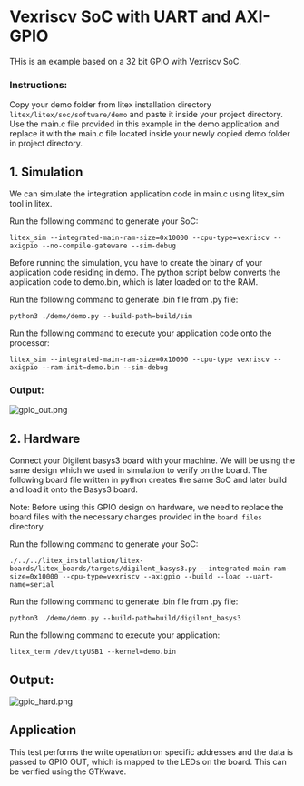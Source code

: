 # Vexriscv SoC with UART and AXI-GPIO
THis is an example based on a 32 bit GPIO with Vexriscv SoC.

### Instructions:
Copy your demo folder from litex installation directory ``litex/litex/soc/software/demo`` and paste it inside your project directory. Use the main.c file provided in this example in the demo application and replace it with the main.c file located inside your newly copied demo folder in project directory.

## 1. Simulation

We can simulate the integration application code in main.c using litex_sim tool in litex.

Run the following command to generate your SoC:
```
litex_sim --integrated-main-ram-size=0x10000 --cpu-type=vexriscv --axigpio --no-compile-gateware --sim-debug
```
Before running the simulation, you have to create the binary of your application code residing in demo. The python script below converts the application code to demo.bin, which is later loaded on to the RAM.

Run the following command to generate .bin file from .py file:
```
python3 ./demo/demo.py --build-path=build/sim
```
Run the following command to execute your application code onto the processor:
```
litex_sim --integrated-main-ram-size=0x10000 --cpu-type vexriscv --axigpio --ram-init=demo.bin --sim-debug
```
### Output:
![gpio_out.png](/home/users/moin.ijaz/Pictures/gpio_out.png "Optional title")

## 2. Hardware
Connect your Digilent basys3 board with your machine. We will be using the same design which we used in simulation to verify on the board. The following board file written in python creates the same SoC and later build and load it onto the Basys3 board.

Note: Before using this GPIO design on hardware, we need to replace the board files with the necessary changes provided in the ``board files`` directory. 

Run the following command to generate your SoC:
```
./../../litex_installation/litex-boards/litex_boards/targets/digilent_basys3.py --integrated-main-ram-size=0x10000 --cpu-type=vexriscv --axigpio --build --load --uart-name=serial
```

Run the following command to generate .bin file from .py file:

```
python3 ./demo/demo.py --build-path=build/digilent_basys3
```


Run the following command to execute your application:
```
litex_term /dev/ttyUSB1 --kernel=demo.bin
```

## Output:
![gpio_hard.png](/home/users/moin.ijaz/Pictures/gpio_hard.png "Optional title")

## Application
This test performs the write operation on specific addresses and the data is passed to GPIO OUT, which is mapped to the LEDs on the board. This can be verified using the GTKwave.